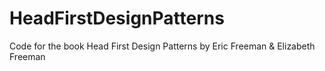 # HeadFirstDesignPatterns
Code for the book Head First Design Patterns by Eric Freeman &amp; Elizabeth Freeman
